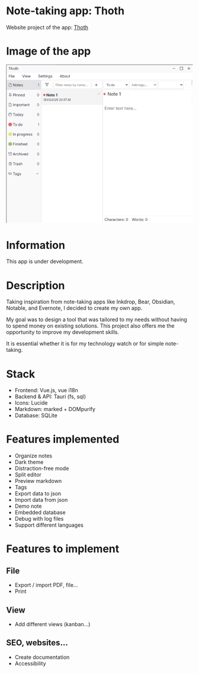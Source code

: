 # Note-taking app: Thoth
Website project of the app: [Thoth](https://github.com/MiKL-B/thoth)

# Image of the app
![Image of the app Thoth](./tauri-app/public/thoth_app.png)

# Information
This app is under development.

# Description
Taking inspiration from note-taking apps like Inkdrop, Bear, Obsidian, Notable, and Evernote, I decided to create my own app.

My goal was to design a tool that was tailored to my needs without having to spend money on existing solutions.
This project also offers me the opportunity to improve my development skills.

It is essential whether it is for my technology watch or for simple note-taking.

# Stack
- Frontend: Vue.js, vue i18n
- Backend & API: Tauri (fs, sql)
- Icons: Lucide
- Markdown: marked + DOMpurify
- Database: SQLite

# Features implemented
- Organize notes
- Dark theme
- Distraction-free mode
- Split editor
- Preview markdown
- Tags
- Export data to json
- Import data from json
- Demo note
- Embedded database
- Debug with log files
- Support different languages

# Features to implement
## File
- Export / import PDF, file...
- Print

## View
- Add different views (kanban...)

## SEO, websites...
- Create documentation
- Accessibility
